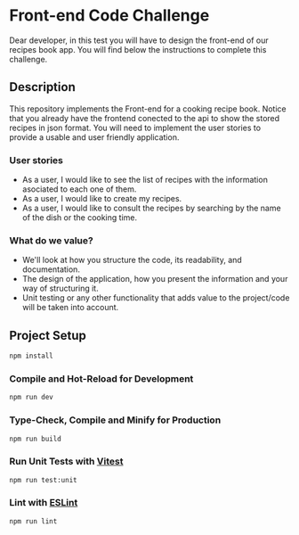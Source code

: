 # Front-end Code Challenge

Dear developer, in this test you will have to design the front-end of our recipes book app. You will find below the instructions to complete this challenge.

## Description

This repository implements the Front-end for a cooking recipe book. Notice that you already have the frontend conected to the api to show the stored recipes in json format.
You will need to implement the user stories to provide a usable and user friendly application.

### User stories

- As a user, I would like to see the list of recipes with the information asociated to each one of them.
- As a user, I would like to create my recipes.
- As a user, I would like to consult the recipes by searching by the name of the dish or the cooking time.

### What do we value?

- We'll look at how you structure the code, its readability, and documentation.
- The design of the application, how you present the information and your way of structuring it.
- Unit testing or any other functionality that adds value to the project/code will be taken into account.

## Project Setup

```sh
npm install
```

### Compile and Hot-Reload for Development

```sh
npm run dev
```

### Type-Check, Compile and Minify for Production

```sh
npm run build
```

### Run Unit Tests with [Vitest](https://vitest.dev/)

```sh
npm run test:unit
```

### Lint with [ESLint](https://eslint.org/)

```sh
npm run lint
```
